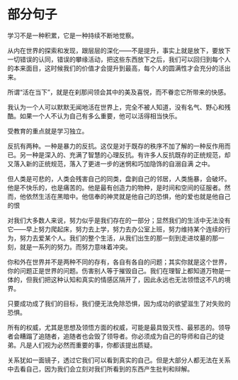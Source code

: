 # 部分句子

学习不是一种积累，它是一种持续不断地觉察。

从内在世界的探索和发现，跟层层的深化——不是提升，事实上就是放下，要放下一切错误的认同，错误的攀缘活动，把这些东西放下之后，我们可以回归到每个人的本来面目，这时候我们的价值才会提升到最高，每个人的圆满性才会充分的活出来。

所谓“活在当下”，就是在刹那间领会其中的美及喜悦，而不眷恋它所带来的快感。

我认为一个人可以默默无闻地活在世界上，完全不被人知道，没有名气、野心和残酷。如果一个人不认为自己有多么重要，他可以活得相当快乐。

受教育的重点就是学习独立。

反抗有两种。一种是暴力的反抗。这仅是对于既存的秩序不加了解的一种反作用而已。另一种是深入的、充满了智慧的心理反抗。有许多人反抗既存的正统规范，却又落入新的正统规范，落入了更进一步的迷惘和巧加隐饰的自溺自满 之中。

但人类是可悲的，人类会残害自己的同类，盘剥自己的邻居，人类施暴，会破坏。他是不快乐的，也是痛苦的。他是最有创造力的物种，是时间和空间的征服者。然而，他依然生活在黑暗中。他信奉的神灵就是他自己的恐惧，他的爱也就是他自己的恨

对我们大多数人来说，努力似乎是我们存在的一部分；显然我们的生活中无法没有它——早上努力爬起床，努力去上学，努力去办公室上班，努力维持某个连续的行为，努力去爱某个人。我们的整个生活，从我们出生的那一刻到走进坟墓的那一刻，就是一系列的努力。而努力意味着冲突。

你和外在世界并不是两种不同的存有，各自有各自的问题；其实你就是这个世界，你的问题正是世界的问题。伤害别人等于摧毁自己。我们在理智上都知道万物是一体的，但我们把这种认知和真实的情感区隔开了，因此永远也无法领悟这不凡的境界。

只要成功成了我们的目标，我们便无法免除恐惧，因为成功的欲望滋生了对失败的恐惧。

所有的权威，尤其是思想及领悟方面的权威，可能是最具毁灭性、最邪恶的。领导者会糟蹋了追随者，追随者也会毁了领导者。你必须成为自己的导师和自己的徒弟。凡是人们视为必然而重要的事，你都该提出质疑。

关系犹如一面镜子，透过它我们可以看到真实的自己。但是大部分人都无法在关系中去看自己，因为我们会立刻对我们所看到的东西产生批判和辩解。





























































































